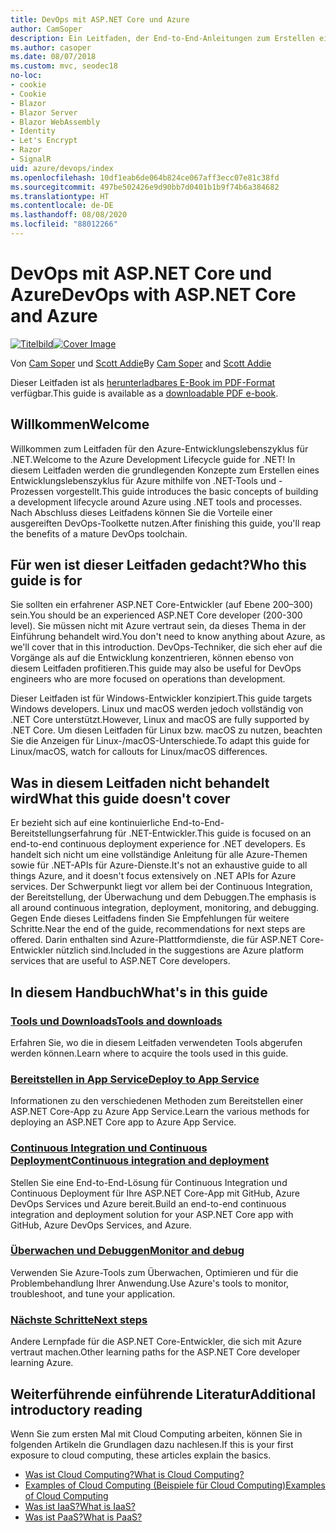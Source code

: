 ```yaml
---
title: DevOps mit ASP.NET Core und Azure
author: CamSoper
description: Ein Leitfaden, der End-to-End-Anleitungen zum Erstellen einer DevOps-Pipeline für eine in Azure gehostete ASP.NET Core-App bereitstellt.
ms.author: casoper
ms.date: 08/07/2018
ms.custom: mvc, seodec18
no-loc:
- cookie
- Cookie
- Blazor
- Blazor Server
- Blazor WebAssembly
- Identity
- Let's Encrypt
- Razor
- SignalR
uid: azure/devops/index
ms.openlocfilehash: 10df1eab6de064b824ce067aff3ecc07e81c38fd
ms.sourcegitcommit: 497be502426e9d90bb7d0401b1b9f74b6a384682
ms.translationtype: HT
ms.contentlocale: de-DE
ms.lasthandoff: 08/08/2020
ms.locfileid: "88012266"
---
```

# <a name="devops-with-aspnet-core-and-azure"></a><span data-ttu-id="647df-103">DevOps mit ASP.NET Core und Azure</span><span class="sxs-lookup"><span data-stu-id="647df-103">DevOps with ASP.NET Core and Azure</span></span>

<span data-ttu-id="647df-104">[![Titelbild](./media/cover-large.png)](https://aka.ms/devopsbook)</span><span class="sxs-lookup"><span data-stu-id="647df-104">[![Cover Image](./media/cover-large.png)](https://aka.ms/devopsbook)</span></span>

<span data-ttu-id="647df-105">Von [Cam Soper](https://twitter.com/camsoper) und [Scott Addie](https://twitter.com/scottaddie)</span><span class="sxs-lookup"><span data-stu-id="647df-105">By [Cam Soper](https://twitter.com/camsoper) and [Scott Addie](https://twitter.com/scottaddie)</span></span>

<span data-ttu-id="647df-106">Dieser Leitfaden ist als [herunterladbares E-Book im PDF-Format](https://aka.ms/devopsbook) verfügbar.</span><span class="sxs-lookup"><span data-stu-id="647df-106">This guide is available as a [downloadable PDF e-book](https://aka.ms/devopsbook).</span></span>

## <a name="welcome"></a><span data-ttu-id="647df-107">Willkommen</span><span class="sxs-lookup"><span data-stu-id="647df-107">Welcome</span></span> 

<span data-ttu-id="647df-108">Willkommen zum Leitfaden für den Azure-Entwicklungslebenszyklus für .NET.</span><span class="sxs-lookup"><span data-stu-id="647df-108">Welcome to the Azure Development Lifecycle guide for .NET!</span></span> <span data-ttu-id="647df-109">In diesem Leitfaden werden die grundlegenden Konzepte zum Erstellen eines Entwicklungslebenszyklus für Azure mithilfe von .NET-Tools und -Prozessen vorgestellt.</span><span class="sxs-lookup"><span data-stu-id="647df-109">This guide introduces the basic concepts of building a development lifecycle around Azure using .NET tools and processes.</span></span> <span data-ttu-id="647df-110">Nach Abschluss dieses Leitfadens können Sie die Vorteile einer ausgereiften DevOps-Toolkette nutzen.</span><span class="sxs-lookup"><span data-stu-id="647df-110">After finishing this guide, you'll reap the benefits of a mature DevOps toolchain.</span></span>

## <a name="who-this-guide-is-for"></a><span data-ttu-id="647df-111">Für wen ist dieser Leitfaden gedacht?</span><span class="sxs-lookup"><span data-stu-id="647df-111">Who this guide is for</span></span>

<span data-ttu-id="647df-112">Sie sollten ein erfahrener ASP.NET Core-Entwickler (auf Ebene 200–300) sein.</span><span class="sxs-lookup"><span data-stu-id="647df-112">You should be an experienced ASP.NET Core developer (200-300 level).</span></span> <span data-ttu-id="647df-113">Sie müssen nicht mit Azure vertraut sein, da dieses Thema in der Einführung behandelt wird.</span><span class="sxs-lookup"><span data-stu-id="647df-113">You don't need to know anything about Azure, as we'll cover that in this introduction.</span></span> <span data-ttu-id="647df-114">DevOps-Techniker, die sich eher auf die Vorgänge als auf die Entwicklung konzentrieren, können ebenso von diesem Leitfaden profitieren.</span><span class="sxs-lookup"><span data-stu-id="647df-114">This guide may also be useful for DevOps engineers who are more focused on operations than development.</span></span>

<span data-ttu-id="647df-115">Dieser Leitfaden ist für Windows-Entwickler konzipiert.</span><span class="sxs-lookup"><span data-stu-id="647df-115">This guide targets Windows developers.</span></span> <span data-ttu-id="647df-116">Linux und macOS werden jedoch vollständig von .NET Core unterstützt.</span><span class="sxs-lookup"><span data-stu-id="647df-116">However, Linux and macOS are fully supported by .NET Core.</span></span> <span data-ttu-id="647df-117">Um diesen Leitfaden für Linux bzw. macOS zu nutzen, beachten Sie die Anzeigen für Linux-/macOS-Unterschiede.</span><span class="sxs-lookup"><span data-stu-id="647df-117">To adapt this guide for Linux/macOS, watch for callouts for Linux/macOS differences.</span></span>

## <a name="what-this-guide-doesnt-cover"></a><span data-ttu-id="647df-118">Was in diesem Leitfaden nicht behandelt wird</span><span class="sxs-lookup"><span data-stu-id="647df-118">What this guide doesn't cover</span></span>

<span data-ttu-id="647df-119">Er bezieht sich auf eine kontinuierliche End-to-End-Bereitstellungserfahrung für .NET-Entwickler.</span><span class="sxs-lookup"><span data-stu-id="647df-119">This guide is focused on an end-to-end continuous deployment experience for .NET developers.</span></span> <span data-ttu-id="647df-120">Es handelt sich nicht um eine vollständige Anleitung für alle Azure-Themen sowie für .NET-APIs für Azure-Dienste.</span><span class="sxs-lookup"><span data-stu-id="647df-120">It's not an exhaustive guide to all things Azure, and it doesn't focus extensively on .NET APIs for Azure services.</span></span> <span data-ttu-id="647df-121">Der Schwerpunkt liegt vor allem bei der Continuous Integration, der Bereitstellung, der Überwachung und dem Debuggen.</span><span class="sxs-lookup"><span data-stu-id="647df-121">The emphasis is all around continuous integration, deployment, monitoring, and debugging.</span></span> <span data-ttu-id="647df-122">Gegen Ende dieses Leitfadens finden Sie Empfehlungen für weitere Schritte.</span><span class="sxs-lookup"><span data-stu-id="647df-122">Near the end of the guide, recommendations for next steps are offered.</span></span> <span data-ttu-id="647df-123">Darin enthalten sind Azure-Plattformdienste, die für ASP.NET Core-Entwickler nützlich sind.</span><span class="sxs-lookup"><span data-stu-id="647df-123">Included in the suggestions are Azure platform services that are useful to ASP.NET Core developers.</span></span>

## <a name="whats-in-this-guide"></a><span data-ttu-id="647df-124">In diesem Handbuch</span><span class="sxs-lookup"><span data-stu-id="647df-124">What's in this guide</span></span>

### <a name="tools-and-downloads"></a>[<span data-ttu-id="647df-125">Tools und Downloads</span><span class="sxs-lookup"><span data-stu-id="647df-125">Tools and downloads</span></span>](xref:azure/devops/tools-and-downloads)

<span data-ttu-id="647df-126">Erfahren Sie, wo die in diesem Leitfaden verwendeten Tools abgerufen werden können.</span><span class="sxs-lookup"><span data-stu-id="647df-126">Learn where to acquire the tools used in this guide.</span></span>

### <a name="deploy-to-app-service"></a>[<span data-ttu-id="647df-127">Bereitstellen in App Service</span><span class="sxs-lookup"><span data-stu-id="647df-127">Deploy to App Service</span></span>](xref:azure/devops/deploy-to-app-service)

<span data-ttu-id="647df-128">Informationen zu den verschiedenen Methoden zum Bereitstellen einer ASP.NET Core-App zu Azure App Service.</span><span class="sxs-lookup"><span data-stu-id="647df-128">Learn the various methods for deploying an ASP.NET Core app to Azure App Service.</span></span>

### <a name="continuous-integration-and-deployment"></a>[<span data-ttu-id="647df-129">Continuous Integration und Continuous Deployment</span><span class="sxs-lookup"><span data-stu-id="647df-129">Continuous integration and deployment</span></span>](xref:azure/devops/cicd)

<span data-ttu-id="647df-130">Stellen Sie eine End-to-End-Lösung für Continuous Integration und Continuous Deployment für Ihre ASP.NET Core-App mit GitHub, Azure DevOps Services und Azure bereit.</span><span class="sxs-lookup"><span data-stu-id="647df-130">Build an end-to-end continuous integration and deployment solution for your ASP.NET Core app with GitHub, Azure DevOps Services, and Azure.</span></span>

### <a name="monitor-and-debug"></a>[<span data-ttu-id="647df-131">Überwachen und Debuggen</span><span class="sxs-lookup"><span data-stu-id="647df-131">Monitor and debug</span></span>](xref:azure/devops/monitor)

<span data-ttu-id="647df-132">Verwenden Sie Azure-Tools zum Überwachen, Optimieren und für die Problembehandlung Ihrer Anwendung.</span><span class="sxs-lookup"><span data-stu-id="647df-132">Use Azure's tools to monitor, troubleshoot, and tune your application.</span></span>

### <a name="next-steps"></a>[<span data-ttu-id="647df-133">Nächste Schritte</span><span class="sxs-lookup"><span data-stu-id="647df-133">Next steps</span></span>](xref:azure/devops/next-steps)

<span data-ttu-id="647df-134">Andere Lernpfade für die ASP.NET Core-Entwickler, die sich mit Azure vertraut machen.</span><span class="sxs-lookup"><span data-stu-id="647df-134">Other learning paths for the ASP.NET Core developer learning Azure.</span></span>

## <a name="additional-introductory-reading"></a><span data-ttu-id="647df-135">Weiterführende einführende Literatur</span><span class="sxs-lookup"><span data-stu-id="647df-135">Additional introductory reading</span></span>

<span data-ttu-id="647df-136">Wenn Sie zum ersten Mal mit Cloud Computing arbeiten, können Sie in folgenden Artikeln die Grundlagen dazu nachlesen.</span><span class="sxs-lookup"><span data-stu-id="647df-136">If this is your first exposure to cloud computing, these articles explain the basics.</span></span>

* [<span data-ttu-id="647df-137">Was ist Cloud Computing?</span><span class="sxs-lookup"><span data-stu-id="647df-137">What is Cloud Computing?</span></span>](https://azure.microsoft.com/overview/what-is-cloud-computing/)
* [<span data-ttu-id="647df-138">Examples of Cloud Computing (Beispiele für Cloud Computing)</span><span class="sxs-lookup"><span data-stu-id="647df-138">Examples of Cloud Computing</span></span>](https://azure.microsoft.com/overview/examples-of-cloud-computing/)
* [<span data-ttu-id="647df-139">Was ist IaaS?</span><span class="sxs-lookup"><span data-stu-id="647df-139">What is IaaS?</span></span>](https://azure.microsoft.com/overview/what-is-iaas/)
* [<span data-ttu-id="647df-140">Was ist PaaS?</span><span class="sxs-lookup"><span data-stu-id="647df-140">What is PaaS?</span></span>](https://azure.microsoft.com/overview/what-is-paas/)
